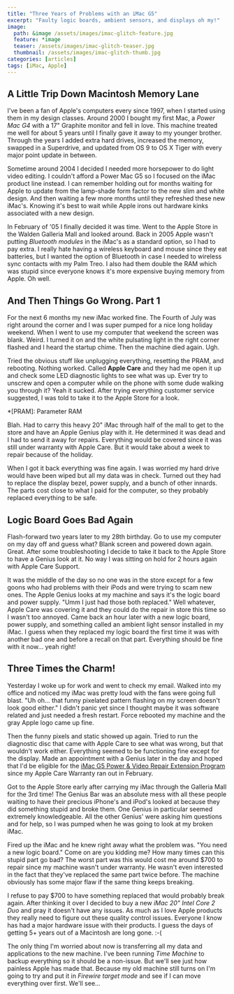 ```yaml
---
title: "Three Years of Problems with an iMac G5"
excerpt: "Faulty logic boards, ambient sensors, and displays oh my!"
image: 
  path: &image /assets/images/imac-glitch-feature.jpg
  feature: *image
  teaser: /assets/images/imac-glitch-teaser.jpg
  thumbnail: /assets/images/imac-glitch-thumb.jpg
categories: [articles]
tags: [iMac, Apple]
---
```


## A Little Trip Down Macintosh Memory Lane

I've been a fan of Apple's computers every since 1997, when I started using them in my design classes. Around 2000 I bought my first Mac, a *Power Mac G4* with a 17" Graphite monitor and fell in love. This machine treated me well for about 5 years until I finally gave it away to my younger brother. Through the years I added extra hard drives, increased the memory, swapped in a Superdrive, and updated from OS 9 to OS X Tiger with every major point update in between.

Sometime around 2004 I decided I needed more horsepower to do light video editing. I couldn't afford a Power Mac G5 so I focused on the iMac product line instead. I can remember holding out for months waiting for Apple to update from the lamp-shade form factor to the new slim and white design. And then waiting a few more months until they refreshed these new iMac's. Knowing it's best to wait while Apple irons out hardware kinks associated with a new design.

In February of '05 I finally decided it was time. Went to the Apple Store in the Walden Galleria Mall and looked around. Back in 2005 Apple wasn't putting *Bluetooth modules* in the iMac's as a standard option, so I had to pay extra. I really hate having a wireless keyboard and mouse since they eat batteries, but I wanted the option of Bluetooth in case I needed to wireless sync contacts with my Palm Treo. I also had them double the RAM which was stupid since everyone knows it's more expensive buying memory from Apple. Oh well.

## And Then Things Go Wrong. Part 1

For the next 6 months my new iMac worked fine. The Fourth of July was right around the corner and I was super pumped for a nice long holiday weekend. When I went to use my computer that weekend the screen was blank. Weird. I turned it on and the white pulsating light in the right corner flashed and I heard the startup chime. Then the machine died again. Ugh.

Tried the obvious stuff like unplugging everything, resetting the PRAM, and rebooting. Nothing worked. Called **Apple Care** and they had me open it up and check some LED diagnostic lights to see what was up. Ever try to unscrew and open a computer while on the phone with some dude walking you through it? Yeah it sucked. After trying everything customer service suggested, I was told to take it to the Apple Store for a look.

*[PRAM]: Parameter RAM

Blah. Had to carry this heavy 20" iMac through half of the mall to get to the store and have an Apple Genius play with it. He determined it was dead and I had to send it away for repairs. Everything would be covered since it was still under warranty with Apple Care. But it would take about a week to repair because of the holiday.

When I got it back everything was fine again. I was worried my hard drive would have been wiped but all my data was in check. Turned out they had to replace the display bezel, power supply, and a bunch of other innards. The parts cost close to what I paid for the computer, so they probably replaced everything to be safe.

## Logic Board Goes Bad Again

Flash-forward two years later to my 28th birthday. Go to use my computer on my day off and guess what? Blank screen and powered down again. Great. After some troubleshooting I decide to take it back to the Apple Store to have a Genius look at it. No way I was sitting on hold for 2 hours again with Apple Care Support.

It was the middle of the day so no one was in the store except for a few goons who had problems with their iPods and were trying to scam new ones. The Apple Genius looks at my machine and says it's the logic board and power supply. "Umm I just had those both replaced." Well whatever, Apple Care was covering it and they could do the repair in store this time so I wasn't too annoyed. Came back an hour later with a new logic board, power supply, and something called an ambient light sensor installed in my iMac. I guess when they replaced my logic board the first time it was with another bad one and before a recall on that part. Everything should be fine with it now… yeah right!

## Three Times the Charm!

Yesterday I woke up for work and went to check my email. Walked into my office and noticed my iMac was pretty loud with the fans were going full blast. "Uh oh… that funny pixelated pattern flashing on my screen doesn't look good either." I didn't panic yet since I thought maybe it was software related and just needed a fresh restart. Force rebooted my machine and the gray Apple logo came up fine.

Then the funny pixels and static showed up again. Tried to run the diagnostic disc that came with Apple Care to see what was wrong, but that wouldn't work either. Everything seemed to be functioning fine except for the display. Made an appointment with a Genius later in the day and hoped that I'd be eligible for the [iMac G5 Power & Video Repair Extension Program](http://docs.info.apple.com/article.html?artnum=302181) since my Apple Care Warranty ran out in February.

Got to the Apple Store early after carrying my iMac through the Galleria Mall for the 3rd time! The Genius Bar was an absolute mess with all these people waiting to have their precious iPhone's and iPod's looked at because they did something stupid and broke them. One Genius in particular seemed extremely knowledgeable. All the other Genius' were asking him questions and for help, so I was pumped when he was going to look at my broken iMac.

Fired up the iMac and he knew right away what the problem was. "You need a new logic board." Come on are you kidding me? How many times can this stupid part go bad? The worst part was this would cost me around $700 to repair since my machine wasn't under warranty. He wasn't even interested in the fact that they've replaced the same part twice before. The machine obviously has some major flaw if the same thing keeps breaking.

I refuse to pay $700 to have something replaced that would probably break again. After thinking it over I decided to buy a new *iMac 20" Intel Core 2 Duo* and pray it doesn't have any issues. As much as I love Apple products they really need to figure out these quality control issues. Everyone I know has had a major hardware issue with their products. I guess the days of getting 5+ years out of a Macintosh are long gone. :-(

The only thing I'm worried about now is transferring all my data and applications to the new machine. I've been running *Time Machine* to backup everything so it should be a non-issue. But we'll see just how painless Apple has made that. Because my old machine still turns on I'm going to try and put it in *Firewire target mode* and see if I can move everything over first. We'll see...
